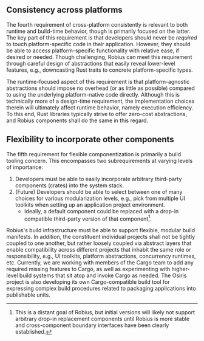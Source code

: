 ## Consistency across platforms
The fourth requirement of cross-platform consistently is relevant to both runtime and build-time behavior, though is primarily focused on the latter.
The key part of this requirement is that developers should never be *required* to touch platform-specific code in their application.
However, they should be able to access platform-specific functionality with relative ease, if desired or needed.
Though challenging, Robius can meet this requirement through careful design of abstractions that easily reveal lower-level features, e.g., downcasting Rust traits to concrete platform-specific types.

The runtime-focused aspect of this requirement is that platform-agnostic abstractions should impose no overhead (or as little as possible) compared to using the underlying platform-native code directly.
Although this is technically more of a design-time requirement, the implementation choices therein will ultimately affect runtime behavior, namely execution efficiency.
To this end, Rust libraries typically strive to offer zero-cost abstractions, and Robius components shall do the same in this regard.


## Flexibility to incorporate other components
The fifth requirement for flexible componentization is primarily a build tooling concern.
This encompasses two subrequirements at varying levels of importance:
1. Developers must be able to easily incorporate arbitrary third-party components (crates) into the system stack. 
2. (Future) Developers should be able to select between one of many choices for various modularization levels, e.g., pick from multiple UI toolkits when setting up an application project environment.
    * Ideally, a default component could be replaced with a drop-in compatible third-party version of that component[^1].

Robius's build infrastructure must be able to support flexible, modular build manifests.
In addition, the constituent individual projects shall not be tightly coupled to one another, but rather loosely coupled via abstract layers that enable compatibility across different projects that inhabit the same role or responsibility, e.g., UI toolkits, platform abstractions, concurrency runtimes, etc.
Currently, we are working with members of the Cargo team to add any required missing features to Cargo, as well as experimenting with higher-level build systems that sit atop and invoke Cargo as needed.
The Osiris project is also developing its own Cargo-compatible build tool for expressing complex build procedures related to packaging applications into publishable units.

[^1]: This is a distant goal of Robius, but initial versions will likely not support arbitrary drop-in replacement components until Robius is more stable and cross-component boundary interfaces have been clearly established.
